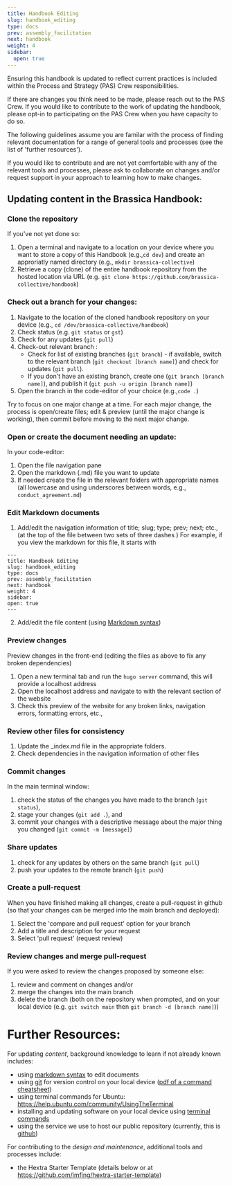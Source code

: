 ```yaml
---
title: Handbook Editing
slug: handbook_editing
type: docs
prev: assembly_facilitation
next: handbook
weight: 4
sidebar:
  open: true
---
```


Ensuring this handbook is updated to reflect current practices is included within the Process and Strategy (PAS) Crew responsibilities.

If there are changes you think need to be made, please reach out to the PAS Crew. If you would like to contribute to the work of updating the handbook, please opt-in to participating on the PAS Crew when you have capacity to do so. 

The following guidelines assume you are familar with the process of finding relevant documentation for a range of general tools and processes (see the list of 'further resources'). 

If you would like to contribute and are not yet comfortable with any of the relevant tools and processes, please ask to collaborate on changes and/or request support in your approach to learning how to make changes.

## Updating content in the Brassica Handbook: 

### Clone the repository
If you've not yet done so: 
1. Open a terminal and navigate to a location on your device where you want to store a copy of this Handbook (e.g.,`cd dev`) and create an approriatly named directory (e.g., `mkdir brassica-collective`) 
2. Retrieve a copy (clone) of the entire handbook repository from the hosted location via URL (e.g. 
`git clone https://github.com/brassica-collective/handbook`)

### Check out a branch for your changes: 
1. Navigate to the location of the cloned handbook repository on your device 
(e.g., `cd /dev/brassica-collective/handbook`)
2. Check status 
(e.g. `git status` or `gst`)
3. Check for any updates (`git pull`)
4. Check-out relevant branch :
    * Check for list of existing branches (`git branch`) - if available, switch to the relevant branch (`git checkout [branch name]`) and check for updates (`git pull`). 
    * If you don't have an existing branch, create one (`git branch [branch name]`), and publish it (`git push -u origin [branch name]`) 
5. Open the branch in the code-editor of your choice 
(e.g.,`code .`)
 
Try to focus on one major change at a time. For each major change, the process is open/create files; edit & preview (until the major change is working), then commit before moving to the next major change. 

### Open or create the document needing an update: 
In your code-editor:
1. Open the file navigation pane
2. Open the markdown (.md) file you want to update 
3. If needed create the file in the relevant folders with appropriate names (all lowercase and using underscores between words, e.g., `conduct_agreement.md`)

### Edit Markdown documents
1. Add/edit the navigation information of title; slug; type; prev; next; etc., (at the top of the file between two sets of three dashes )
  For example, if you view the markdown for this file, it starts with 
  ```
  ---
title: Handbook Editing
slug: handbook_editing
type: docs
prev: assembly_facilitation
next: handbook
weight: 4
sidebar:
  open: true
---

  ```
2. Add/edit the file content (using [Markdown syntax](https://www.markdownguide.org/tools/hugo/))

### Preview changes
Preview changes in the front-end (editing the files  as above to fix any broken dependencies)
1. Open a new terminal tab and run the `hugo server` command, this will provide a localhost address 
2. Open the localhost address and navigate to with the relevant section of the website  
3. Check this preview of the website for any broken links, navigation errors, formatting errors, etc.,  

### Review other files for consistency
1. Update the _index.md file in the appropriate folders.
2. Check dependencies in the navigation information of other files 

### Commit changes
In the main terminal window: 
1. check the status of the changes you have made to the branch (`git status`),
2. stage your changes (`git add .`), and 
3. commit your changes with a descriptive message about the major thing you changed (`git commit -m [message]`) 

### Share updates
1. check for any updates by others on the same branch (`git pull`)
2. push your updates to the remote branch (`git push`)

### Create a pull-request  
When you have finished making all changes, create a pull-request in github (so that your changes can be merged into the main branch and deployed): 
1. Select the 'compare and pull request' option for your branch
2. Add a title and description for your request
3. Select 'pull request' (request review) 

### Review changes and merge pull-request
If you were asked to review the changes proposed by someone else: 
1. review and comment on changes and/or
2. merge the changes into the main branch 
3. delete the branch (both on the repository when prompted, and on your local device (e.g. `git switch main` then `git branch -d [branch name]`))    

# Further Resources:

For updating *content*, background knowledge to learn if not already known includes: 
* using [markdown syntax](https://www.markdownguide.org/getting-started/) to edit documents
* using [git](https://en.wikipedia.org/wiki/Git) for version control on your local device ([pdf of a command cheatsheet](https://education.github.com/git-cheat-sheet-education.pdf
))
* using terminal commands for Ubuntu: https://help.ubuntu.com/community/UsingTheTerminal
* installing and updating software on your local device using [terminal commands](https://en.wikipedia.org/wiki/Command-line_interface)
* using the service we use to host our public repository (currently, this is [github](https://docs.github.com/en/get-started/start-your-journey/hello-world ))

For contributing to the *design and maintenance*, additional tools and processes include: 
* the Hextra Starter Template (details below or at https://github.com/imfing/hextra-starter-template)

